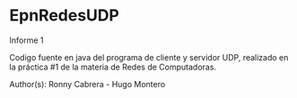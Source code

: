 # EpnRedesUDP
Informe 1 

Codigo fuente en java del programa de cliente y servidor UDP, realizado en la práctica #1 de la materia de Redes de Computadoras. 

Author(s): Ronny Cabrera - Hugo Montero 
